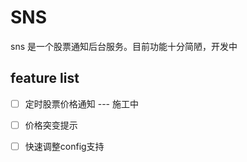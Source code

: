 # SNS
sns 是一个股票通知后台服务。目前功能十分简陋，开发中

## feature list

- [ ] 定时股票价格通知 --- 施工中
- [ ] 价格突变提示
- [ ] 快速调整config支持

